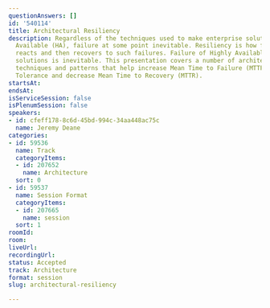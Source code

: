 ```yaml
---
questionAnswers: []
id: '540114'
title: Architectural Resiliency
description: Regardless of the techniques used to make enterprise solutions Highly
  Available (HA), failure at some point inevitable. Resiliency is how fast a system
  reacts and then recovers to such failures. Failure of Highly Available (HA) enterprise
  solutions is inevitable. This presentation covers a number of architectural resiliency
  techniques and patterns that help increase Mean Time to Failure (MTTF), a.k.a Fault
  Tolerance and decrease Mean Time to Recovery (MTTR).
startsAt: 
endsAt: 
isServiceSession: false
isPlenumSession: false
speakers:
- id: cfeff178-8c6d-45bd-994c-34aa448ac75c
  name: Jeremy Deane
categories:
- id: 59536
  name: Track
  categoryItems:
  - id: 207652
    name: Architecture
  sort: 0
- id: 59537
  name: Session Format
  categoryItems:
  - id: 207665
    name: session
  sort: 1
roomId: 
room: 
liveUrl: 
recordingUrl: 
status: Accepted
track: Architecture
format: session
slug: architectural-resiliency

---
```

